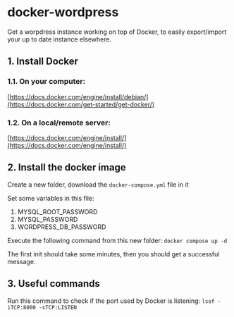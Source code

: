 # docker-wordpress
Get a worpdress instance working on top of Docker, to easily export/import your up to date instance elsewhere.

## 1. Install Docker

### 1.1. On your computer:
[https://docs.docker.com/engine/install/debian/](https://docs.docker.com/get-started/get-docker/)

### 1.2. On a local/remote server:
[https://docs.docker.com/engine/install/](https://docs.docker.com/engine/install/) 

## 2. Install the docker image

Create a new folder, download the `docker-compose.yml` file in it

Set some variables in this file:

1. MYSQL_ROOT_PASSWORD
2. MYSQL_PASSWORD
3. WORDPRESS_DB_PASSWORD

Execute the following command from this new folder: `docker compose up -d`

The first init should take some minutes, then you should get a successful message.

## 3. Useful commands

Run this command to check if the port used by Docker is listening: `lsof -iTCP:8000 -sTCP:LISTEN`
